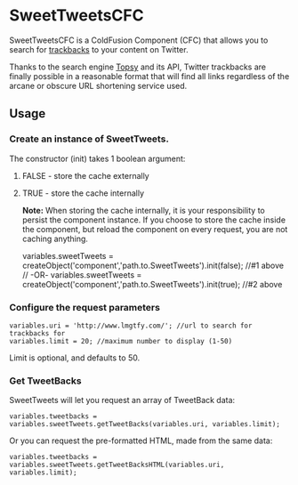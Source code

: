 # SweetTweetsCFC

SweetTweetsCFC is a ColdFusion Component (CFC) that allows you to search for [trackbacks](http://en.wikipedia.org/wiki/Trackback) to your content on Twitter.

Thanks to the search engine [Topsy](http://topsy.com/) and its API, Twitter trackbacks are finally possible in a reasonable format that will find all links regardless of the arcane or obscure URL shortening service used.

## Usage

### Create an instance of SweetTweets.

The constructor (init) takes 1 boolean argument:
1. FALSE - store the cache externally
2. TRUE - store the cache internally

   **Note:** When storing the cache internally, it is your responsibility to persist the component instance. If you choose to store the cache inside the component, but reload the component on every request, you are not caching anything.


	variables.sweetTweets = createObject('component','path.to.SweetTweets').init(false); //#1 above
	// -OR-
	variables.sweetTweets = createObject('component','path.to.SweetTweets').init(true); //#2 above

### Configure the request parameters

	variables.uri = 'http://www.lmgtfy.com/'; //url to search for trackbacks for
	variables.limit = 20; //maximum number to display (1-50)

Limit is optional, and defaults to 50.

### Get TweetBacks

SweetTweets will let you request an array of TweetBack data:

	variables.tweetbacks = variables.sweetTweets.getTweetBacks(variables.uri, variables.limit);

Or you can request the pre-formatted HTML, made from the same data:

	variables.tweetbacks = variables.sweetTweets.getTweetBacksHTML(variables.uri, variables.limit);

